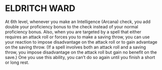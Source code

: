 # ELDRITCH WARD

At 6th level, whenever you make an Intelligence (Arcana) check, you add double your proficiency bonus to the check instead of your normal proficiency bonus. Also, when you are targeted by a spell that either requires an attack roll or forces you to make a saving throw, you can use your reaction to impose disadvantage on the attack roll or to gain advantage on the saving throw. (If a spell involves both an attack roll and a saving throw, you impose disadvantage on the attack roll but gain no benefit on the save.) One you use this ability, you can’t do so again until you finish a short or long rest.